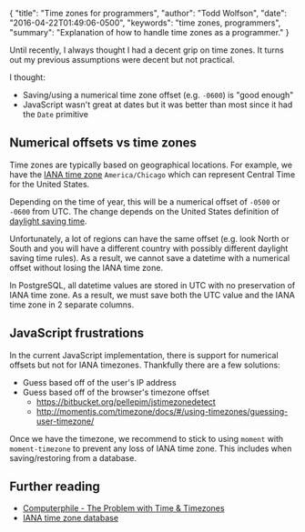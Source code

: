 {
  "title": "Time zones for programmers",
  "author": "Todd Wolfson",
  "date": "2016-04-22T01:49:06-0500",
  "keywords": "time zones, programmers",
  "summary": "Explanation of how to handle time zones as a programmer."
}

Until recently, I always thought I had a decent grip on time zones. It turns out my previous assumptions were decent but not practical.

I thought:

- Saving/using a numerical time zone offset (e.g. `-0600`) is "good enough"
- JavaScript wasn't great at dates but it was better than most since it had the `Date` primitive

## Numerical offsets vs time zones
Time zones are typically based on geographical locations. For example, we have the [IANA time zone][] `America/Chicago` which can represent Central Time for the United States.

[IANA time zone]: https://www.iana.org/time-zones

Depending on the time of year, this will be a numerical offset of `-0500` or `-0600` from UTC. The change depends on the United States definition of [daylight saving time][].

[daylight saving time]: https://en.wikipedia.org/wiki/Daylight_saving_time

Unfortunately, a lot of regions can have the same offset (e.g. look North or South and you will have a different country with possibly different daylight saving time rules). As a result, we cannot save a datetime with a numerical offset without losing the IANA time zone.

In PostgreSQL, all datetime values are stored in UTC with no preservation of IANA time zone. As a result, we must save both the UTC value and the IANA time zone in 2 separate columns.

## JavaScript frustrations
In the current JavaScript implementation, there is support for numerical offsets but not for IANA timezones. Thankfully there are a few solutions:

- Guess based off of the user's IP address
- Guess based off of the browser's timezone offset
    - https://bitbucket.org/pellepim/jstimezonedetect
    - http://momentjs.com/timezone/docs/#/using-timezones/guessing-user-timezone/

Once we have the timezone, we recommend to stick to using `moment` with `moment-timezone` to prevent any loss of IANA time zone. This includes when saving/restoring from a database.

## Further reading
- [Computerphile - The Problem with Time & Timezones](https://www.youtube.com/watch?v=-5wpm-gesOY)
- [IANA time zone database](https://www.iana.org/time-zones)
